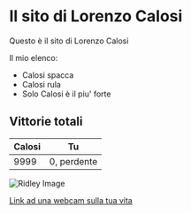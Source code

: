# Il sito di Lorenzo Calosi

Questo è il sito di Lorenzo Calosi

Il mio elenco:
- Calosi spacca
- Calosi rula
- Solo Calosi è il piu' forte

## Vittorie totali

| Calosi  | Tu  |
|---|---|
| 9999  | 0, perdente  |

![Ridley Image](https://upload.wikimedia.org/wikipedia/it/thumb/e/ea/Ridley.jpg/213px-Ridley.jpg)

[Link ad una webcam sulla tua vita](https://www.youtube.com/watch?v=gUmLjTOkHzs)

